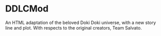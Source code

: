 # DDLCMod
An HTML adaptation of the beloved Doki Doki universe, with a new story line and plot. With respects to the original creators, Team Salvato.
